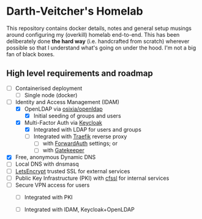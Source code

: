 # Darth-Veitcher's Homelab 
This repository contains docker details, notes and general setup musings around configuring my (overkill) homelab end-to-end. This has been deliberately done **the hard way** (i.e. handcrafted from scratch) wherever possible so that I understand what's going on under the hood. I'm not a big fan of black boxes.

## High level requirements and roadmap
* [ ] Containerised deployment
    * [ ] Single node (docker)
* [ ] Identity and Access Management (IDAM)
    * [x] OpenLDAP via [osixia/openldap](https://github.com/osixia/docker-openldap)
        * [x] Initial seeding of groups and users
    * [x] Multi-Factor Auth via [Keycloak](https://github.com/clems4ever/authelia)
        * [x] Integrated with LDAP for users and groups
        * [ ] Integrated with [Traefik](https://traefik.io) reverse proxy 
            * [ ] with [ForwardAuth](https://docs.traefik.io/v2.0/middlewares/forwardauth/) settings; or
            * [ ] with [Gatekeeper]()
* [x] Free, anonymous Dynamic DNS
* [ ] Local DNS with dnsmasq
* [ ] [LetsEncrypt](https://letsencrypt.org) trusted SSL for external services
* [ ] Public Key Infrastructure (PKI) with [cfssl](https://github.com/cloudflare/cfssl) for internal services
* [ ] Secure VPN access for users
    * [ ] Integrated with PKI
    * [ ] Integrated with IDAM, Keycloak+OpenLDAP


